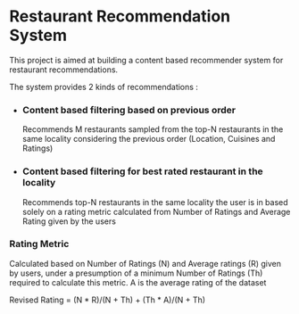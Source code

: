 # Restaurant Recommendation System

This project is aimed at building a content based recommender system for restaurant recommendations. 

The system provides 2 kinds of recommendations :
- ### Content based filtering based on previous order
    Recommends M restaurants sampled from the top-N restaurants in the same locality considering the previous order (Location, Cuisines and Ratings)

- ### Content based filtering for best rated restaurant in the locality
    Recommends top-N restaurants in the same locality the user is in based solely on a rating metric calculated from Number of Ratings and Average Rating given by the users


### Rating Metric 
Calculated based on Number of Ratings (N) and Average ratings (R) given by users, under a presumption of a minimum Number of Ratings (Th) required to calculate this metric. A is the average rating of the dataset

Revised Rating = (N * R)/(N + Th) + (Th * A)/(N + Th)

